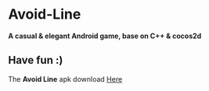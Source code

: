 # Avoid-Line
**A casual &amp; elegant Android game, base on C++ &amp; cocos2d**

## Have fun :)
The **Avoid Line** apk download  [Here](https://github.com/WananpIG/Avoid-Line/blob/master/apk/AvoidLine.apk)

